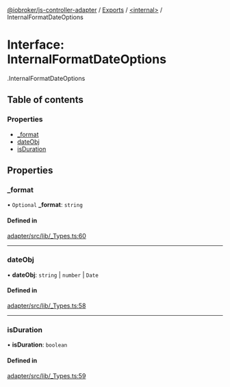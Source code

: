 [@iobroker/js-controller-adapter](../README.md) / [Exports](../modules.md) / [<internal\>](../modules/internal_.md) / InternalFormatDateOptions

# Interface: InternalFormatDateOptions

[<internal>](../modules/internal_.md).InternalFormatDateOptions

## Table of contents

### Properties

- [\_format](internal_.InternalFormatDateOptions.md#_format)
- [dateObj](internal_.InternalFormatDateOptions.md#dateobj)
- [isDuration](internal_.InternalFormatDateOptions.md#isduration)

## Properties

### \_format

• `Optional` **\_format**: `string`

#### Defined in

[adapter/src/lib/_Types.ts:60](https://github.com/ioBroker/ioBroker.js-controller/blob/a9d11a29/packages/adapter/src/lib/_Types.ts#L60)

___

### dateObj

• **dateObj**: `string` \| `number` \| `Date`

#### Defined in

[adapter/src/lib/_Types.ts:58](https://github.com/ioBroker/ioBroker.js-controller/blob/a9d11a29/packages/adapter/src/lib/_Types.ts#L58)

___

### isDuration

• **isDuration**: `boolean`

#### Defined in

[adapter/src/lib/_Types.ts:59](https://github.com/ioBroker/ioBroker.js-controller/blob/a9d11a29/packages/adapter/src/lib/_Types.ts#L59)
